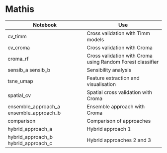 # Mathis
|     Notebook                                   |     Use                                                             |
|------------------------------------------------|---------------------------------------------------------------------|
|     cv_timm                                    |     Cross validation with Timm models                               |
|     cv_croma                                   |     Cross validation with Croma                                     |
|     croma_rf                                   |     Cross validation with Croma using Random Forest classifier      |
|     sensib_a sensib_b                          |     Sensibility analysis                                            |
|     tsne_umap                                  |     Feature extraction and visualisation                            |
|     spatial_cv                                 |     Spatial cross validation with Croma                             |
|     ensemble_approach_a ensemble_approach_b    |     Ensemble approach with Croma                                    |
|     comparison                                 |     Comparison of approaches                                        |
|     hybrid_approach_a                          |     Hybrid approach 1                                               |
|     hybrid_approach_b hybrid_approach_c        |     Hybrid approaches 2 and 3                                       |
 
